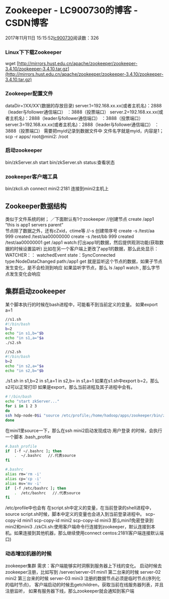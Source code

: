 # Zookeeper - LC900730的博客 - CSDN博客
2017年11月11日 15:15:52[lc900730](https://me.csdn.net/LC900730)阅读数：326
### Linux下下载Zookeeper
wget [http://mirrors.hust.edu.cn/apache/zookeeper/zookeeper-3.4.10/zookeeper-3.4.10.tar.gz](http://mirrors.hust.edu.cn/apache/zookeeper/zookeeper-3.4.10/zookeeper-3.4.10.tar.gz)
### Zookeeper配置文件
dataDir=’/XX/XX’(数据的存放目录)
server.1=192.168.xx.xx(或者主机名)：2888（leader与follower通信端口） ：3888（投票端口） 
server.2=192.168.xx.xx(或者主机名)：2888（leader与follower通信端口） ：3888（投票端口） 
server.3=192.168.xx.xx(或者主机名)：2888（leader与follower通信端口） ：3888（投票端口）
需要把myid记录到数据文件中
文件名字就是myid，内容是1；
scp -r apps/     root@mini2: /root
### 启动zookeeper
bin/zkServer.sh start 
bin/zkServer.sh status:查看状态
### zookeeper客户端工具
bin/zkcli.sh 
connect mini2:2181   连接到mini2主机上
## Zookeeper数据结构
类似于文件系统的树；
／下面默认有1个zookeeper 
//创建节点 
create  /app1 “this is app1 servers parent“  
节点除了数据之外，还有cZxid，ctime等
//-s 创建带序号 
create -s /test/aa 999 
created /test/aa00000000
create -s /test/bb 999 
created /test/aa00000001
get /app1 watch:打出app1的数据，然后提供观测功能(获取数据的时候设置监听) 
比如在另一个客户端上更改了app1的数据，那么此处显示： 
WATCHER：： 
watchedEvent state：SyncConnected type:NodeDataChanged path:/app1
get 就是监听这个节点的数据，如果子节点发生变化，是不会检测到响应 
 如果监听字节点，那么 ls /app1 watch ,  那么字节点发生变化会响应
## 集群启动zookeeper
某个脚本执行的时候在bash进程中，可能看不到当前定义的变量。 
如果export a=1
```bash
//s1.sh
#!/bin/bash
b=2
echo "in s1,b="$b
echo "in s1,a="$a
./s2.sh
```
```bash
//s2.sh
#!/bin/bash
b=2
echo "in s2,a="$a
echo "in s2,b="$b
```
./s1.sh 
in s1,b=2 
in s1,a=1 
in s2,b= 
in s1,a=1
如果在s1.sh中export b=2，那么s2可以正常打印
如果是export，那么当前进程及其子进程中会有。
```bash
#！/bin/bash
echo "start zkServer..."
for i in 1 2 3
do
ssh hdp-node-0$i "source /etc/profile;/home/hadoop/apps/zookeeper/bin/zkServer.sh start"
done
```
在mini1里source一下，那么在ssh mini2启动发现成功
用户登录 的时候，会执行一个脚本  .bash_profile 
```bash
#.bash_profile
if  [-f ~/.bashrc ]; then
    .  ~/.bashrc   //.代表source
fi
```
```bash
#.bashrc
alias rm='rm -i'
alias cp='cp -i'
alias mv='mv -i'
if  [-f /etc/bashrc ]; then
    .  /etc/bashrc   //.代表source
fi
```
/etc/profile中也会有
在script.sh中定义的变量，在当前登录的shell进程中，source script.sh时候，脚本中定义的变量也会进入到当前登录进程中。
scp-copy-id mini1 
scp-copy-id mini2 
scp-copy-id mini3 
那么mini1免密登录到mini2和mini3
./zkCli.sh:使用客户端命令行连接到zookeeper，默认连接到本机。如果连接到其他机器，那么继续使用connect centos:2181(客户端连接默认端口)
### 动态增加机器的时候
zookeeper集群 
需求：客户端能够实时洞察到服务器上下线的变化。
启动时候去zookeeper注册，比如写到 /server/server-01 mini1 
                第二台来的时候 server-02 mini2 
                第三台来的时候 server-03 mini3 
注册的数据节点必须是临时节点(序列化的临时节点)， 
客户端启动的时候去getchildren，获取当前在线服务器列表，并且注册监听， 
如果有服务器下线，那么zookeeper就会通知到客户端
